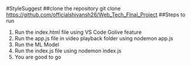 #StyleSuggest
##clone the repository
git clone https://github.com/officialshivansh26/Web_Tech_FInal_Project
##Steps to run
1. Run the index.html file using VS Code Golive feature
2. Run the app.js file in video playback folder using nodemon app.js
3. Run the ML Model
4. Run the index.js file using nodemon index.js
5. You are good to go
